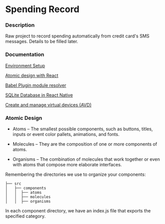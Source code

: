 # Spending Record

### Description

Raw project to record spending automatically from credit card's SMS messages. Details to be filled later. <br/>

### Documentation
[Environment Setup](https://reactnative.dev/docs/environment-setup)

[Atomic design with React](https://cheesecakelabs.com/blog/efficient-way-structure-react-native-projects/)

[Babel Plugin module resolver](https://github.com/tleunen/babel-plugin-module-resolver#getting-started)

[SQLite Database in React Native](https://aboutreact.com/example-of-sqlite-database-in-react-native/)

[Create and manage virtual devices (AVD)](https://developer.android.com/studio/run/managing-avds)

### Atomic Design

* Atoms – The smallest possible components, such as buttons, titles, inputs or event color pallets, animations, and fonts.

* Molecules – They are the composition of one or more components of atoms.

* Organisms – The combination of molecules that work together or even with atoms that compose more elaborate interfaces.

Remembering the directories we use to organize your components:

```
├── src
│   ├── components
│   │  ├── atoms
│   │  ├── molecules
│   │  ├── organisms
``` 

In each component directory, we have an index.js file that exports the specified category.
